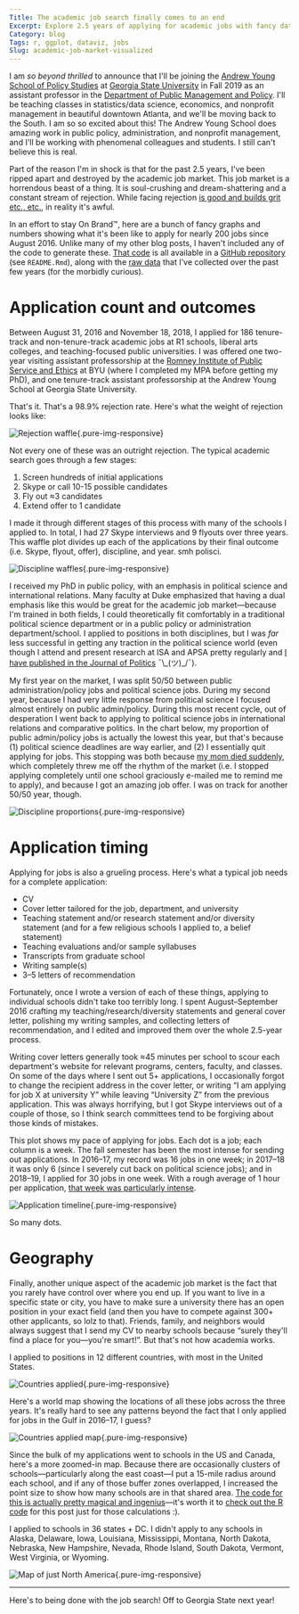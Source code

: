 ```yaml
---
Title: The academic job search finally comes to an end
Excerpt: Explore 2.5 years of applying for academic jobs with fancy data visualization
Category: blog
Tags: r, ggplot, dataviz, jobs
Slug: academic-job-market-visualized
---
```


I am *so beyond thrilled* to announce that I'll be joining the [Andrew Young School of Policy Studies](https://aysps.gsu.edu/) at [Georgia State University](https://www.gsu.edu/) in Fall 2019 as an assistant professor in the [Department of Public Management and Policy](https://aysps.gsu.edu/public-management-policy/). I'll be teaching classes in statistics/data science, economics, and nonprofit management in beautiful downtown Atlanta, and we'll be moving back to the South. I am so so excited about this! The Andrew Young School does amazing work in public policy, administration, and nonprofit management, and I'll be working with phenomenal colleagues and students. I still can't believe this is real.

Part of the reason I'm in shock is that for the past 2.5 years, I've been ripped apart and destroyed by the academic job market. This job market is a horrendous beast of a thing. It is soul-crushing and dream-shattering and a constant stream of rejection. While facing rejection [is good and builds grit etc., etc.](https://www.nytimes.com/2018/12/14/opinion/sunday/writers-rejections-resolutions.html), in reality it's awful.

In an effort to stay On Brand™, here are a bunch of fancy graphs and numbers showing what it's been like to apply for nearly 200 jobs since August 2016. Unlike many of my other blog posts, I haven't included any of the code to generate these. [That code](https://github.com/andrewheiss/academic-job-market/blob/master/README.Rmd) is all available in a [GitHub repository](https://github.com/andrewheiss/academic-job-market) (see `README.Rmd`), along with the [raw data](https://github.com/andrewheiss/academic-job-market/blob/master/data/jobs_clean.csv) that I've collected over the past few years (for the morbidly curious).


# Application count and outcomes

Between August 31, 2016 and November 18, 2018, I applied for 186 tenure-track and non-tenure-track academic jobs at R1 schools, liberal arts colleges, and teaching-focused public universities. I was offered one two-year visiting assistant professorship at the [Romney Institute of Public Service and Ethics](https://marriottschool.byu.edu/mpa/) at BYU (where I completed my MPA before getting my PhD), and one tenure-track assistant professorship at the Andrew Young School at Georgia State University.

That's it. That's a 98.9% rejection rate. Here's what the weight of rejection looks like:

![Rejection waffle](/files/images/job-market/reject-waffle.png){.pure-img-responsive}

Not every one of these was an outright rejection. The typical academic search goes through a few stages:

1.  Screen hundreds of initial applications
2.  Skype or call 10-15 possible candidates
3.  Fly out ≈3 candidates
4.  Extend offer to 1 candidate

I made it through different stages of this process with many of the schools I applied to. In total, I had 27 Skype interviews and 9 flyouts over three years. This waffle plot divides up each of the applications by their final outcome (i.e. Skype, flyout, offer), discipline, and year. smh polisci.

![Discipline waffles](/files/images/job-market/disc-cycle-waffles.png){.pure-img-responsive}

I received my PhD in public policy, with an emphasis in political science and international relations. Many faculty at Duke emphasized that having a dual emphasis like this would be great for the academic job market—because I'm trained in both fields, I could theoretically fit comfortably in a traditional political science department or in a public policy or administration department/school. I applied to positions in both disciplines, but I was *far* less successful in getting any traction in the political science world (even though I attend and present research at ISA and APSA pretty regularly and [I have published in the Journal of Politics](https://www.andrewheiss.com/research/heiss-kelley-2017/) ¯\\\_(ツ)\_/¯).

My first year on the market, I was split 50/50 between public administration/policy jobs and political science jobs. During my second year, because I had very little response from political science I focused almost entirely on public admin/policy. During this most recent cycle, out of desperation I went back to applying to political science jobs in international relations and comparative politics. In the chart below, my proportion of public admin/policy jobs is actually the lowest this year, but that's because (1) political science deadlines are way earlier, and (2) I essentially quit applying for jobs. This stopping was both because [my mom died suddenly](https://www.heissatopia.com/2018/11/thursday-night-and-grandmas-passing.html), which completely threw me off the rhythm of the market (i.e. I stopped applying completely until one school graciously e-mailed me to remind me to apply), and because I got an amazing job offer. I was on track for another 50/50 year, though.

![Discipline proportions](/files/images/job-market/disc-props.png){.pure-img-responsive}

# Application timing

Applying for jobs is also a grueling process. Here's what a typical job needs for a complete application:

  - CV
  - Cover letter tailored for the job, department, and university
  - Teaching statement and/or research statement and/or diversity statement (and for a few religious schools I applied to, a belief statement)
  - Teaching evaluations and/or sample syllabuses
  - Transcripts from graduate school
  - Writing sample(s)
  - 3–5 letters of recommendation

Fortunately, once I wrote a version of each of these things, applying to individual schools didn't take too terribly long. I spent August–September 2016 crafting my teaching/research/diversity statements and general cover letter, polishing my writing samples, and collecting letters of recommendation, and I edited and improved them over the whole 2.5-year process.

Writing cover letters generally took ≈45 minutes per school to scour each department's website for relevant programs, centers, faculty, and classes. On some of the days where I sent out 5+ applications, I occasionally forgot to change the recipient address in the cover letter, or writing “I am applying for job X at university Y” while leaving “University Z” from the previous application. This was always horrifying, but I got Skype interviews out of a couple of those, so I think search committees tend to be forgiving about those kinds of mistakes.

This plot shows my pace of applying for jobs. Each dot is a job; each column is a week. The fall semester has been the most intense for sending out applications. In 2016–17, my record was 16 jobs in one week; in 2017–18 it was only 6 (since I severely cut back on political science jobs); and in 2018–19, I applied for 30 jobs in one week. With a rough average of 1 hour per application, [that week was particularly intense](https://twitter.com/andrewheiss/status/1046608912617680896).

![Application timeline](/files/images/job-market/dotplot-faux-facet.png){.pure-img-responsive}

So many dots.

# Geography

Finally, another unique aspect of the academic job market is the fact that you rarely have control over where you end up. If you want to live in a specific state or city, you have to make sure a university there has an open position in your exact field (and then you have to compete against 300+ other applicants, so lolz to that). Friends, family, and neighbors would always suggest that I send my CV to nearby schools because “surely they'll find a place for you—you're smart\!”. But that's not how academia works.

I applied to positions in 12 different countries, with most in the United States.

![Countries applied](/files/images/job-market/countries-applied.png){.pure-img-responsive}

Here's a world map showing the locations of all these jobs across the three years. It's really hard to see any patterns beyond the fact that I only applied for jobs in the Gulf in 2016–17, I guess?

![Countries applied map](/files/images/job-market/countries-applied-map.png){.pure-img-responsive}

Since the bulk of my applications went to schools in the US and Canada, here's a more zoomed-in map. Because there are occasionally clusters of schools—particularly along the east coast—I put a 15-mile radius around each school, and if any of those buffer zones overlapped, I increased the point size to show how many schools are in that shared area. [The code for this is actually pretty magical and ingenius](https://github.com/andrewheiss/academic-job-market/blob/master/README.Rmd#L441)—it's worth it to [check out the R code](https://github.com/andrewheiss/academic-job-market/blob/master/README.Rmd#L441) for this post just for those calculations :).

I applied to schools in 36 states + DC. I didn't apply to any schools in Alaska, Delaware, Iowa, Louisiana, Mississippi, Montana, North Dakota, Nebraska, New Hampshire, Nevada, Rhode Island, South Dakota, Vermont, West Virginia, or Wyoming.

![Map of just North America](/files/images/job-market/fancy-map.png){.pure-img-responsive}

-----

Here's to being done with the job search! Off to Georgia State next year!
